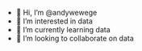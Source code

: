 - 👋 Hi, I’m @andywewege
- 👀 I’m interested in data
- 🌱 I’m currently learning data
- 💞️ I’m looking to collaborate on data

<!---
andywewege/andywewege is a ✨ special ✨ repository because its `README.md` (this file) appears on your GitHub profile.
You can click the Preview link to take a look at your changes.
--->
